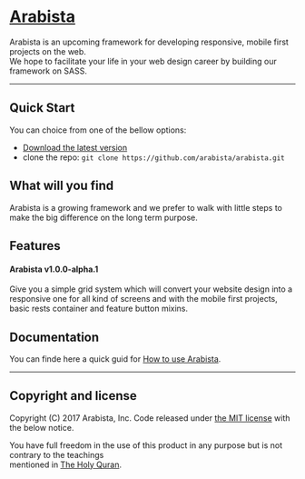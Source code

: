 # [Arabista](https://github.com/arabista/arabista)
Arabista is an upcoming framework for developing responsive, mobile first projects on the web.  
We hope to facilitate your life in your web design career by building our framework on SASS.


***


## Quick Start
You can choice from one of the bellow options:
+ [Download the latest version](https://github.com/arabista/arabista/archive/master.zip)
+ clone the repo: `git clone https://github.com/arabista/arabista.git`


## What will you find
Arabista is a growing framework and we prefer to walk with little steps to make the big difference on the long term purpose.


## Features
#### Arabista v1.0.0-alpha.1
Give you a simple grid system which will convert your website design into a responsive one for all kind of screens and with the mobile first projects, basic rests container and feature button mixins.


## Documentation
You can finde here a quick guid for [How to use Arabista](https://arabista.github.io/arabista/).
***
## Copyright and license
Copyright (C) 2017  Arabista, Inc. Code released under [the MIT license](https://github.com/arabista/arabista/blob/master/LICENSE) with the below notice.

You have full freedom in the use of this product in any purpose but is not contrary to the teachings  
mentioned in [The Holy Quran](http://quran.ksu.edu.sa/index.php?l=en#aya=1_1&m=hafs&qaree=husary&trans=en_sh).
